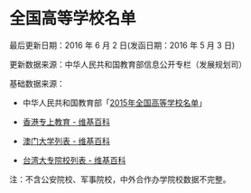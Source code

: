 # 全国高等学校名单

最后更新日期：2016 年 6 月 2 日(发函日期：2016 年 5 月 3 日)

更新数据来源：中华人民共和国教育部信息公开专栏（发展规划司）

基础数据来源：

* 中华人民共和国教育部「[2015年全国高等学校名单](http://www.moe.gov.cn/srcsite/A03/moe_634/201505/t20150521_189479.html)」

* [香港专上教育 - 维基百科](https://zh.wikipedia.org/wiki/%E9%A6%99%E6%B8%AF%E5%B0%88%E4%B8%8A%E6%95%99%E8%82%B2)

* [澳门大学列表 - 维基百科](https://zh.wikipedia.org/wiki/%E6%BE%B3%E9%96%80%E5%A4%A7%E5%AD%B8%E5%88%97%E8%A1%A8)

* [台湾大专院校列表 - 维基百科](https://zh.wikipedia.org/wiki/%E5%8F%B0%E7%81%A3%E5%A4%A7%E5%B0%88%E9%99%A2%E6%A0%A1%E5%88%97%E8%A1%A8)

注：不含公安院校、军事院校，中外合作办学院校数据不完整。
